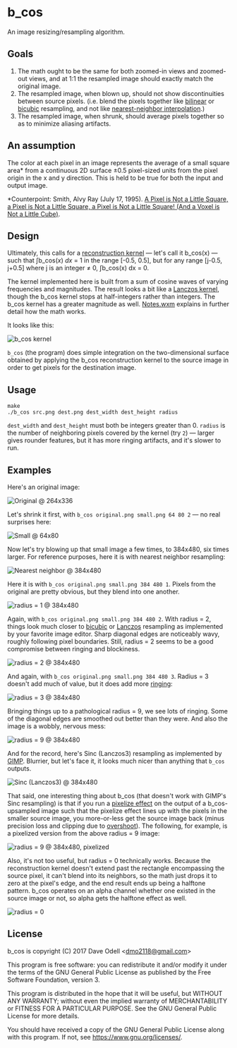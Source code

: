 b_cos
=====
An image resizing/resampling algorithm.

## Goals
1. The math ought to be the same for both zoomed-in views and zoomed-out views,
   and at 1:1 the resampled image should exactly match the original image.
2. The resampled image, when blown up, should not show discontinuities between
   source pixels. (i.e. blend the pixels together like
   [bilinear](https://en.wikipedia.org/wiki/Bilinear_interpolation) or
   [bicubic](https://en.wikipedia.org/wiki/Bicubic_interpolation) resampling,
   and not like
   [nearest-neighbor interpolation](https://en.wikipedia.org/wiki/Nearest-neighbor_interpolation).)
3. The resampled image, when shrunk, should average pixels together so as to
   minimize aliasing artifacts.

## An assumption
The color at each pixel in an image represents the average of a small square
area* from a continuous 2D surface ±0.5 pixel-sized units from the pixel origin
in the x and y direction. This is held to be true for both the input and output
image.

*Counterpoint: Smith, Alvy Ray (July 17, 1995). [A Pixel is Not a Little
Square, a Pixel is Not a Little Square, a Pixel is Not a Little Square! (And a
Voxel is Not a Little Cube)](http://alvyray.com/Memos/CG/Microsoft/6_pixel.pdf).

## Design
Ultimately, this calls for a
[reconstruction kernel](https://en.wikipedia.org/wiki/Signal_reconstruction) —
let's call it b\_cos(x) — such that ∫b\_cos(_x_) _dx_ = 1 in the range [-0.5,
0.5], but for any range [j-0.5, j+0.5] where j is an integer ≠ 0, ∫b_cos(x) dx =
0.

The kernel implemented here is built from a sum of cosine waves of varying
frequencies and magnitudes. The result looks a bit like a
[Lanczos kernel](https://en.wikipedia.org/wiki/Lanczos_resampling), though the
b\_cos kernel stops at half-integers rather than integers. The b\_cos kernel
has a greater magnitude as well. [Notes.wxm](Notes.wxm) explains in further
detail how the math works.

It looks like this:

![b_cos kernel](kernel.png)

`b_cos` (the program) does simple integration on the two-dimensional surface
obtained by applying the b\_cos reconstruction kernel to the source image in
order to get pixels for the destination image.

## Usage

```
make
./b_cos src.png dest.png dest_width dest_height radius
```

`dest_width` and `dest_height` must both be integers greater than 0. `radius` is
the number of neighboring pixels covered by the kernel (try `2`) — larger gives
rounder features, but it has more ringing artifacts, and it's slower to run.

## Examples

Here's an original image:

![Original @ 264x336](doc/original.png)

Let's shrink it first, with `b_cos original.png small.png 64 80 2` — no real
surprises here:

![Small @ 64x80](doc/small.png)

Now let's try blowing up that small image a few times, to 384x480, six times
larger. For reference purposes, here it is with nearest neighbor resampling:

![Nearest neighbor @ 384x480](doc/nearest.png)

Here it is with `b_cos original.png small.png 384 480 1`. Pixels from the
original are pretty obvious, but they blend into one another.

![radius = 1 @ 384x480](doc/r1.png)

Again, with `b_cos original.png small.png 384 480 2`. With radius = 2, things
look much closer to
[bicubic](https://en.wikipedia.org/wiki/Bicubic_interpolation) or
[Lanczos](https://en.wikipedia.org/wiki/Lanczos_resampling) resampling as
implemented by your favorite image editor. Sharp diagonal edges are noticeably
wavy, roughly following pixel boundaries. Still, radius = 2 seems to be a good
compromise between ringing and blockiness.

![radius = 2 @ 384x480](doc/r2.png)

And again, with `b_cos original.png small.png 384 480 3`. Radius = 3 doesn't add
much of value, but it does add more
[ringing](https://en.wikipedia.org/wiki/Ringing_artifacts):

![radius = 3 @ 384x480](doc/r3.png)

Bringing things up to a pathological radius = 9, we see lots of ringing. Some
of the diagonal edges are smoothed out better than they were. And also the image
is a wobbly, nervous mess:

![radius = 9 @ 384x480](doc/r9.png)

And for the record, here's Sinc (Lanczos3) resampling as implemented by
[GIMP](https://www.gimp.org/). Blurrier, but let's face it, it looks much nicer
than anything that `b_cos` outputs.

![Sinc (Lanczos3) @ 384x480](doc/lanczos.png)

That said, one interesting thing about b\_cos (that doesn't work with GIMP's
Sinc resampling) is that if you run a
[pixelize effect](https://docs.gimp.org/2.8/en/plug-in-pixelize.html) on the
output of a b\_cos-upsampled image such that the pixelize effect lines up with
the pixels in the smaller source image, you more-or-less get the source image
back (minus precision loss and clipping due to
[overshoot](https://en.wikipedia.org/wiki/Overshoot_(signal))). The following,
for example, is a pixelized version from the above radius = 9 image:

![radius = 9 @ 384x480, pixelized](doc/pixelize.png)

Also, it's not too useful, but radius = 0 technically works. Because the
reconstruction kernel doesn't extend past the rectangle encompassing the source
pixel, it can't blend into its neighbors, so the math just drops it to zero at
the pixel's edge, and the end result ends up being a halftone pattern. b\_cos
operates on an alpha channel whether one existed in the source image or not, so
alpha gets the halftone effect as well.

![radius = 0](doc/r0.png)

License
-------

b_cos is copyright (C) 2017 Dave Odell <<dmo2118@gmail.com>>

This program is free software: you can redistribute it and/or modify it under
the terms of the GNU General Public License as published by the Free Software
Foundation, version 3.

This program is distributed in the hope that it will be useful, but WITHOUT ANY
WARRANTY; without even the implied warranty of MERCHANTABILITY or FITNESS FOR A
PARTICULAR PURPOSE.  See the GNU General Public License for more details.

You should have received a copy of the GNU General Public License along with
this program.  If not, see <https://www.gnu.org/licenses/>.
